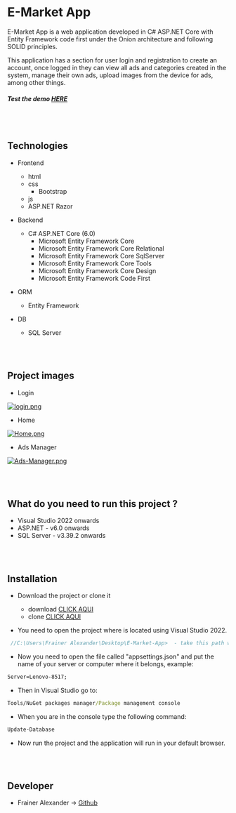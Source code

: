 # E-Market App

E-Market App is a web application developed in C# ASP.NET Core with Entity Framework code first under the Onion architecture and following SOLID principles.

This application has a section for user login and registration to create an account, once logged in they can view all ads and categories created in the system, manage their own ads, upload images from the device for ads, among other things.

##### Test the demo [HERE]( "HERE")
<br><br>
## Technologies 

- Frontend
	- html
  - css
    - Bootstrap
  - js
  - ASP.NET Razor


- Backend
	- C# ASP.NET Core (6.0)
      - Microsoft Entity Framework Core
      - Microsoft Entity Framework Core Relational
      - Microsoft Entity Framework Core SqlServer
      - Microsoft Entity Framework Core Tools
      - Microsoft Entity Framework Core Design
      - Microsoft Entity Framework Code First

- ORM
  - Entity Framework
  
- DB
  - SQL Server
  
 <br><br>
 ## Project images
 
 - Login 
 
[![login.png](https://i.postimg.cc/hjGRvXwt/login.png)](https://postimg.cc/yJ2br8sM)
<br>
 - Home 
 
[![Home.png](https://i.postimg.cc/3JG5k5Lm/Home.png)](https://postimg.cc/tY9mcfG4)
<br>
 - Ads Manager 
 
[![Ads-Manager.png](https://i.postimg.cc/vTpJ03m4/Ads-Manager.png)](https://postimg.cc/gLHtJy8p)
 
<br><br>
## What do you need to run this project ?

- Visual Studio 2022 onwards
- ASP.NET - v6.0 onwards
- SQL Server - v3.39.2 onwards

<br><br>
## Installation

- Download the project or clone it
   - download [CLICK AQUI](https://github.com/Fraineralex/E-Market-App/archive/refs/heads/master.zip)
   - clone [CLICK AQUI](https://github.com/Fraineralex/E-Market-App.git)

- You need to open the project where is located using Visual Studio 2022.
```js
 //C:\Users\Frainer Alexander\Desktop\E-Market-App>  - take this path whit example
```

- Now you need to open the file called "appsettings.json" and put the name of your server or computer where it belongs, example:
```cmd
Server=Lenovo-8517;
```

- Then in Visual Studio go to:
```cmd
Tools/NuGet packages manager/Package management console
```

- When you are in the console type the following command:
```cmd
Update-Database
```

- Now run the project and the application will run in your default browser. 

<br><br>
## Developer
- Frainer Alexander -> [Github](https://github.com/Fraineralex) 






